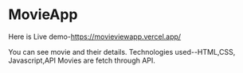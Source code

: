 # MovieApp
Here is Live demo-https://movieviewapp.vercel.app/

You can see movie and their details.
Technologies used--HTML,CSS, Javascript,API
Movies are fetch through API.
